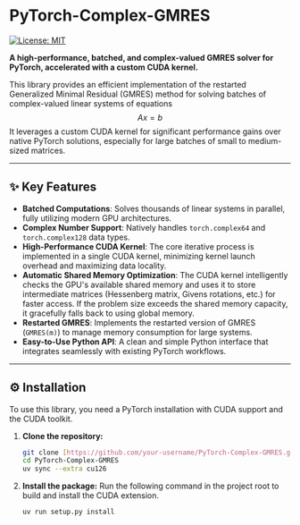 # PyTorch-Complex-GMRES

[![License: MIT](https://img.shields.io/badge/License-MIT-yellow.svg)](https://opensource.org/licenses/MIT)

**A high-performance, batched, and complex-valued GMRES solver for PyTorch, accelerated with a custom CUDA kernel.**

This library provides an efficient implementation of the restarted Generalized Minimal Residual (GMRES) method for solving batches of complex-valued linear systems of equations 
$$Ax=b$$
It leverages a custom CUDA kernel for significant performance gains over native PyTorch solutions, especially for large batches of small to medium-sized matrices.

***

## ✨ Key Features

* **Batched Computations**: Solves thousands of linear systems in parallel, fully utilizing modern GPU architectures.
* **Complex Number Support**: Natively handles `torch.complex64` and `torch.complex128` data types.
* **High-Performance CUDA Kernel**: The core iterative process is implemented in a single CUDA kernel, minimizing kernel launch overhead and maximizing data locality.
* **Automatic Shared Memory Optimization**: The CUDA kernel intelligently checks the GPU's available shared memory and uses it to store intermediate matrices (Hessenberg matrix, Givens rotations, etc.) for faster access. If the problem size exceeds the shared memory capacity, it gracefully falls back to using global memory.
* **Restarted GMRES**: Implements the restarted version of GMRES (`GMRES(m)`) to manage memory consumption for large systems.
* **Easy-to-Use Python API**: A clean and simple Python interface that integrates seamlessly with existing PyTorch workflows.

***

## ⚙️ Installation

To use this library, you need a PyTorch installation with CUDA support and the CUDA toolkit.

1.  **Clone the repository:**
    ```bash
    git clone [https://github.com/your-username/PyTorch-Complex-GMRES.git](https://github.com/your-username/PyTorch-Complex-GMRES.git)
    cd PyTorch-Complex-GMRES
    uv sync --extra cu126
    ```

2.  **Install the package:**
    Run the following command in the project root to build and install the CUDA extension.
    ```bash
    uv run setup.py install
    ```